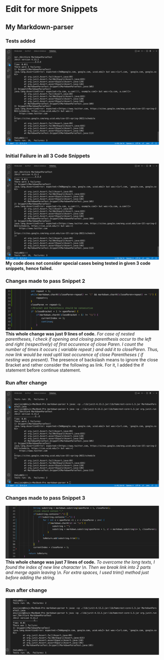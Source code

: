 # Edit for more Snippets
## My Markdown-parser
### Tests added
![Image1](L4-1.png)
### Initial Failure in all 3 Code Snippets
![Image1](L4-1.png)
**My code does not consider special cases being tested in given 3 code snippets, hence failed.** 
### Changes made to pass Snippet 2
![Image2](L4-3.png)
**This whole change was just 9 lines of code.** 
*For case of nested parentheses, I check if opening and closing parenthesis occur to the left and right (respectively) of first occurence of close Paren.
I count the number of times it occurs ( variable repeat ) and add it to closeParen. Thus, now link would be read uptil last occurence of close Parentheses ( if nesting was present).* 
The presence of backslash means to ignore the close Bracket and rather consider the following as link.
For it, I added the if statement before continue statement.
### Run after change
![Image3](L4-2.png)
### Changes made to pass Snippet 3
![Image4](L4-4.png)
**This whole change was just 7 lines of code.** 
*To overcome the long texts, I found the index of new line character \n. Then we break link into 2 parts and merge again leaving \n. For extra spaces, I used trim() method just before adding the string.*
### Run after change
![Image5](L4-5.png)

